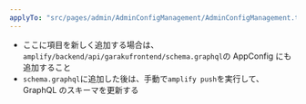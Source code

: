 ```yaml
---
applyTo: "src/pages/admin/AdminConfigManagement/AdminConfigManagement.tsx"
---
```


- ここに項目を新しく追加する場合は、`amplify/backend/api/garakufrontend/schema.graphql`の AppConfig にも追加すること
- `schema.graphql`に追加した後は、手動で`amplify push`を実行して、GraphQL のスキーマを更新する
